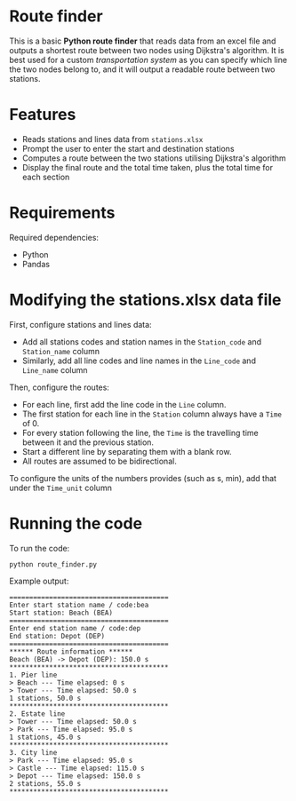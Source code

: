 # Route finder
This is a basic **Python route finder** that reads data from an excel file and outputs a shortest route between two nodes using Dijkstra's algorithm. It is best used for a custom *transportation system* as you can specify which line the two nodes belong to, and it will output a readable route between two stations. 

# Features 
- Reads stations and lines data from `stations.xlsx`
- Prompt the user to enter the start and destination stations
- Computes a route between the two stations utilising Dijkstra's algorithm
- Display the final route and the total time taken, plus the total time for each section

# Requirements 
Required dependencies:
- Python
- Pandas

# Modifying the stations.xlsx data file
First, configure stations and lines data: 
- Add all stations codes and station names in the `Station_code` and `Station_name` column
- Similarly, add all line codes and line names in the `Line_code` and `Line_name` column

Then, configure the routes:
- For each line, first add the line code in the `Line` column.
- The first station for each line in the `Station` column always have a `Time` of 0.
- For every station following the line, the `Time` is the travelling time between it and the previous station.
- Start a different line by separating them with a blank row.
- All routes are assumed to be bidirectional.

To configure the units of the numbers provides (such as s, min), add that under the `Time_unit` column

# Running the code
To run the code:
```
python route_finder.py
```

Example output:
```
========================================
Enter start station name / code:bea
Start station: Beach (BEA)
========================================
Enter end station name / code:dep
End station: Depot (DEP)
========================================
****** Route information ******
Beach (BEA) -> Depot (DEP): 150.0 s
****************************************
1. Pier line
> Beach --- Time elapsed: 0 s
> Tower --- Time elapsed: 50.0 s
1 stations, 50.0 s
****************************************
2. Estate line
> Tower --- Time elapsed: 50.0 s
> Park --- Time elapsed: 95.0 s
1 stations, 45.0 s
****************************************
3. City line
> Park --- Time elapsed: 95.0 s
> Castle --- Time elapsed: 115.0 s
> Depot --- Time elapsed: 150.0 s
2 stations, 55.0 s
****************************************
```
